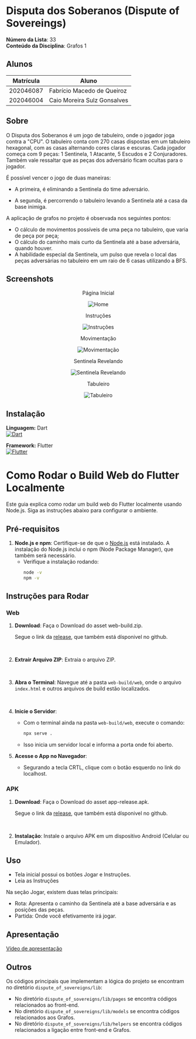 # Disputa dos Soberanos (Dispute of Sovereings)

**Número da Lista**: 33<br>
**Conteúdo da Disciplina**: Grafos 1<br>

## Alunos
|Matrícula | Aluno |
| -- | -- |
| 202046087  |  Fabrício Macedo de Queiroz |
| 202046004  |  Caio Moreira Sulz Gonsalves |

## Sobre 
O Disputa dos Soberanos é um jogo de tabuleiro, onde o jogador joga contra a \"CPU\". O tabuleiro conta com 270 casas dispostas em um tabuleiro hexagonal, com as casas alternando cores claras e escuras. Cada jogador começa com 9 peças: 1 Sentinela, 1 Atacante, 5 Escudos e 2 Conjuradores. Também vale ressaltar que as peças dos adversário ficam ocultas para o jogador.

É possível vencer o jogo de duas maneiras:

- A primeira, é eliminando a Sentinela do time adversário.

- A segunda, é percorrendo o tabuleiro levando a Sentinela até a casa da base inimiga.

A aplicação de grafos no projeto é observada nos seguintes pontos:
- O cálculo de movimentos possíveis de uma peça no tabuleiro, que varia de peça por peça;
- O cálculo do caminho mais curto da Sentinela até a base adversária, quando houver.
- A habilidade especial da Sentinela, um pulso que revela o local das peças adversárias no tabuleiro em um raio de 6 casas utilizando a BFS.

## Screenshots

<div style="text-align: center;">
  <p>Página Inicial</p>
  <img src="dispute_of_sovereigns/assets/screenshots/home.png" alt="Home">
</div>

<div style="text-align: center;">
  <p>Instruções</p>
  <img src="dispute_of_sovereigns/assets/screenshots/instrucoes.png" alt="Instruções">
</div>

<div style="text-align: center;">
  <p>Movimentação</p>
  <img src="dispute_of_sovereigns/assets/screenshots/movimentacao-peca.png" alt="Movimentação">
</div>

<div style="text-align: center;">
  <p>Sentinela Revelando</p>
  <img src="dispute_of_sovereigns/assets/screenshots/revelando.png" alt="Sentinela Revelando">
</div>

<div style="text-align: center;">
  <p>Tabuleiro</p>
  <img src="dispute_of_sovereigns/assets/screenshots/tabuleiro.png" alt="Tabuleiro">
</div>

## Instalação 

<div style="text-align: left;">
  <p>
    <strong>Linguagem:</strong> Dart <br>
    <a href="https://skillicons.dev">
      <img src="https://skillicons.dev/icons?i=dart&perline=3" alt="Dart">
    </a>
  </p>
  <p>
    <strong>Framework:</strong> Flutter <br>
    <a href="https://skillicons.dev">
      <img src="https://skillicons.dev/icons?i=flutter&perline=3" alt="Flutter">
    </a>
  </p>
</div>


# Como Rodar o Build Web do Flutter Localmente

Este guia explica como rodar um build web do Flutter localmente usando Node.js. Siga as instruções abaixo para configurar o ambiente.

## Pré-requisitos

1. **Node.js e npm**: Certifique-se de que o [Node.js](https://nodejs.org/) está instalado. A instalação do Node.js inclui o npm (Node Package Manager), que também será necessário.
   - Verifique a instalação rodando:
     ```bash
     node -v
     npm -v
     ```

## Instruções para Rodar

### Web

1. **Download**:  Faça o Download do asset web-build.zip.

    Segue o link da [release](https://github.com/projeto-de-algoritmos-2024/Grafos1_Dispute-of-Sovereigns/releases), que também está dísponivel no github. 

<br>

2. **Extrair Arquivo ZIP**: Extraia o arquivo ZIP.

<br>

3. **Abra o Terminal**: Navegue até a pasta `web-build/web`, onde o arquivo `index.html` e outros arquivos de build estão localizados.

<br>

4. **Inicie o Servidor**:
   - Com o terminal ainda na pasta `web-build/web`, execute o comando:
     ```bash
     npx serve .
     ```
   - Isso inicia um servidor local e informa a porta onde foi aberto.

5. **Acesse o App no Navegador**:
   - Segurando a tecla CRTL, clique com o botão esquerdo no link do localhost.

### APK

1. **Download**:  Faça o Download do asset app-release.apk.

    Segue o link da [release](https://github.com/projeto-de-algoritmos-2024/Grafos1_Dispute-of-Sovereigns/releases), que também está dísponivel no github.

<br>

2. **Instalação**: Instale o arquivo APK em um dispositivo Android (Celular ou Emulador).


## Uso 
- Tela inicial possui os botões Jogar e Instruções.
- Leia as Instruções

Na seção Jogar, existem duas telas principais: 
- Rota: Apresenta o caminho da Sentinela até a base adversária e as posições das peças.
- Partida: Onde você efetivamente irá jogar.

## Apresentação
[Vídeo de apresentação](https://youtu.be/D_QALLO1cx0)



## Outros 
Os códigos principais que implementam a lógica do projeto se encontram no diretório `dispute_of_sovereigns/lib`:
- No diretório `dispute_of_sovereigns/lib/pages` se encontra códigos relacionados ao front-end.
- No diretório `dispute_of_sovereigns/lib/models` se encontra códigos relacionados aos Grafos.
- No diretório `dispute_of_sovereigns/lib/helpers` se encontra códigos relacionados a ligação entre front-end e Grafos.




